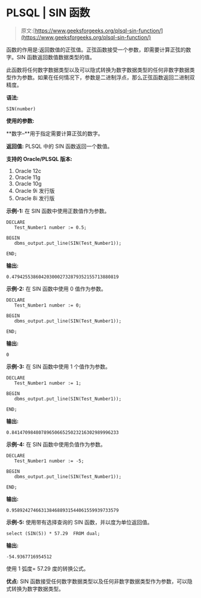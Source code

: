 # PLSQL | SIN 函数

> 原文:[https://www.geeksforgeeks.org/plsql-sin-function/](https://www.geeksforgeeks.org/plsql-sin-function/)

函数的作用是:返回数值的正弦值。正弦函数接受一个参数，即需要计算正弦的数字。SIN 函数返回数值数据类型的值。

此函数将任何数字数据类型以及可以隐式转换为数字数据类型的任何非数字数据类型作为参数。如果在任何情况下，参数是二进制浮点，那么正弦函数返回二进制双精度。

**语法:**

```
SIN(number)
```

**使用的参数:**

**数字–**用于指定需要计算正弦的数字。

**返回值:**
PLSQL 中的 SIN 函数返回一个数值。

**支持的 Oracle/PLSQL 版本:**

1.  Oracle 12c
2.  Oracle 11g
3.  Oracle 10g
4.  Oracle 9i 发行版
5.  Oracle 8i 发行版

**示例-1:** 在 SIN 函数中使用正数值作为参数。

```
DECLARE 
   Test_Number1 number := 0.5;

BEGIN 
   dbms_output.put_line(SIN(Test_Number1)); 

END; 
```

**输出:**

```
0.4794255386042030002732879352155713880819 
```

**示例-2:** 在 SIN 函数中使用 0 值作为参数。

```
DECLARE 
   Test_Number1 number := 0;

BEGIN 
   dbms_output.put_line(SIN(Test_Number1)); 

END; 
```

**输出:**

```
0 
```

**示例-3:** 在 SIN 函数中使用 1 个值作为参数。

```
DECLARE 
   Test_Number1 number := 1;

BEGIN 
   dbms_output.put_line(SIN(Test_Number1)); 

END; 
```

**输出:**

```
0.8414709848078965066525023216302989996233 
```

**示例-4:** 在 SIN 函数中使用负值作为参数。

```
DECLARE 
   Test_Number1 number := -5;

BEGIN 
   dbms_output.put_line(SIN(Test_Number1)); 

END; 
```

**输出:**

```
0.9589242746631384688931544061559939733579 
```

**示例-5:** 使用带有选择查询的 SIN 函数，并以度为单位返回值。

```
select (SIN(5)) * 57.29  FROM dual; 
```

**输出:**

```
-54.9367716954512 
```

使用 1 弧度= 57.29 度的转换公式。

**优点:**
SIN 函数接受任何数字数据类型以及任何非数字数据类型作为参数，可以隐式转换为数字数据类型。